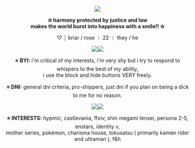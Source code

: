   <p align="center">
  <img src="https://64.media.tumblr.com/71a79e65a062a1091884696b042cc113/200f4c51a66335d3-0c/s540x810/473add70e33a921b363315f24a3545119f26d196.gif" />
</p>
   <p align="center"> <b> ✰ harmony protected by justice and law
<br align="center"> makes the world burst into happiness with a smile!! ✰</b>
</p>
   <p align="center">  ♡︎ ┊ briar / rose ⋮ 22 ⋮ they / he</b>
</p>
  <p align="center">
  <img src="https://64.media.tumblr.com/942c13a721302cff61906d3eaebf2c23/9cef6d1425b04a53-d8/s250x400/0e21cf3a5fc4e782346c968555c2ad7f1b2a2667.gif" /><img src="https://64.media.tumblr.com/942c13a721302cff61906d3eaebf2c23/9cef6d1425b04a53-d8/s250x400/0e21cf3a5fc4e782346c968555c2ad7f1b2a2667.gif" />
</p>

</p>
   <p align="center"><b>⭐ BYI:</b> i'm critical of my interests, i'm very shy but i try to respond to whispers to the best of my ability, <br>i use the block and hide buttons VERY freely.
</p>
   <p align="center"><b>⭐ DNI:</b> general dni criteria, pro-shippers, just dni if you plan on being a dick to me for no reason.
</p>
<p align="center">
  <img src="https://64.media.tumblr.com/942c13a721302cff61906d3eaebf2c23/9cef6d1425b04a53-d8/s250x400/0e21cf3a5fc4e782346c968555c2ad7f1b2a2667.gif" /><img src="https://64.media.tumblr.com/942c13a721302cff61906d3eaebf2c23/9cef6d1425b04a53-d8/s250x400/0e21cf3a5fc4e782346c968555c2ad7f1b2a2667.gif" />
</p>
     <p align="center"><b>⭐ INTERESTS:</b> hypmic, castlevania, ffxiv, shin megami tensei, persona 2-5, enstars, identity v, <br>mother series, pokémon, charisma house, tokusatsu ( primarily kamen rider and ultraman ), f&h
</p>
